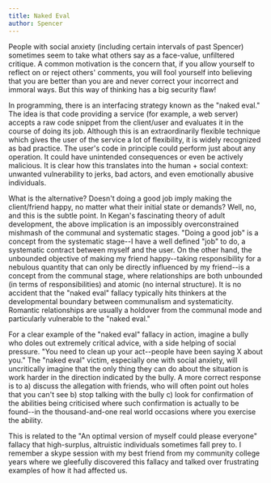 ```yaml
---
title: Naked Eval
author: Spencer
---
```


People with social anxiety (including certain intervals of past Spencer) sometimes seem to take what others say as a face-value, unfiltered critique. A common motivation is the concern that, if you allow yourself to reflect on or reject others' comments, you will fool yourself into believing that you are better than you are and never correct your incorrect and immoral ways. But this way of thinking has a big security flaw! 

In programming, there is an interfacing strategy known as the "naked eval." The idea is that code providing a service (for example, a web server) accepts a raw code snippet from the client/user and evaluates it in the course of doing its job. Although this is an extraordinarily flexible technique which gives the user of the service a lot of flexibility, it is widely recognized as bad practice. The user's code in principle could perform just about any operation. It could have unintended consequences or even be actively malicious. It is clear how this translates into the human + social context: unwanted vulnerability to jerks, bad actors, and even emotionally abusive individuals.

What is the alternative? Doesn't doing a good job imply making the client/friend happy, no matter what their initial state or demands? Well, no, and this is the subtle point. In Kegan's fascinating theory of adult development, the above implication is an impossibly overconstrained mishmash of the communal and systematic stages. "Doing a good job" is a concept from the systematic stage--I have a well defined "job" to do, a systematic contract between myself and the user. On the other hand, the unbounded objective of making my friend happy--taking responsibility for a nebulous quantity that can only be directly influenced by my friend--is a concept from the communal stage, where relationships are both unbounded (in terms of responsibilities) and atomic (no internal structure). It is no accident that the "naked eval" fallacy typically hits thinkers at the developmental boundary between communalism and systematicity. Romantic relationships are usually a holdover from the communal mode and particularly vulnerable to the "naked eval."

For a clear example of the "naked eval" fallacy in action, imagine a bully who doles out extremely critical advice, with a side helping of social pressure. "You need to clean up your act--people have been saying X about you." The "naked eval" victim, especially one with social anxiety, will uncritically imagine that the only thing they can do about the situation is work harder in the direction indicated by the bully. A more correct response is to a) discuss the allegation with friends, who will often point out holes that you can't see b) stop talking with the bully c) look for confirmation of the abilities being criticised where such confirmation is actually to be found--in the thousand-and-one real world occasions where you exercise the ability.


This is related to the "An optimal version of myself could please everyone" fallacy that high-surplus, altruistic individuals sometimes fall prey to. I remember a skype session with my best friend from my community college years where we gleefully discovered this fallacy and talked over frustrating examples of how it had affected us.
